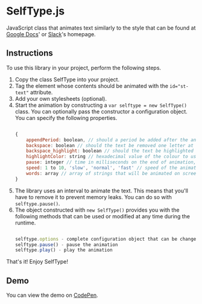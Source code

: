 # SelfType.js

JavaScript class that animates text similarly to the style that can be found at [Google Docs][google]' or [Slack][]'s homepage.

## Instructions

To use this library in your project, perform the following steps.

1. Copy the class SelfType into your project.
2. Tag the element whose contents should be animated with the `id="st-text"` attribute.
3. Add your own stylesheets (optional).
4. Start the animation by constructing a `var selftype = new SelfType()` class. You can optionally pass the constructor a configuration object. You can specify the following properties.
	```javascript

	{
        appendPeriod: boolean, // should a period be added after the animated text?
        backspace: boolean // should the text be removed one letter at a time?
        backspace_highlight: boolean // should the text be highlighted before being deleted? (only if backspace is set to false)
        highlightColor: string // hexadecimal value of the colour to use for the highlight
		pause: integer // time in milliseconds on the end of animation,
		speed: 1 to 10, 'slow', 'normal', 'fast' // speed of the animation
        words: array // array of strings that will be animated on screen, min. length = 1
	}
	```
5. The library uses an interval to animate the text. This means that you'll have to remove it to prevent memory leaks. You can do so with `selftype.pause()`.
6. The object constructed with `new SelfType()` provides you with the following methods that can be used or modified at any time during the runtime.
    ```javascript

    selftype.options - complete configuration object that can be changed at any time
    selftype.pause() - pause the animation
    selftype.play() - play the animation
    ```

That's it! Enjoy SelfType!

## Demo

You can view the demo on [CodePen].

[codepen]: http://codepen.io/lmenus/pen/eZOYXo "SelfType.js demo"
[google]: https://www.google.com/docs/about/ "Google Docs' About Page"
[slack]: http://slack.com "Slack's Homepage"